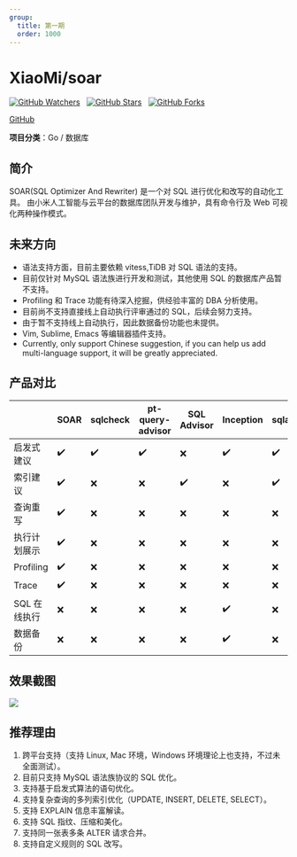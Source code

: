 ```yaml
---
group:
  title: 第一期
  order: 1000
---
```


# XiaoMi/soar

<p>
  <a title="GitHub Watchers" target="_blank" href="https://github.com/XiaoMi/soar/watchers"><img alt="GitHub Watchers" src="https://img.shields.io/github/watchers/XiaoMi/soar.svg?label=Watchers&style=social"></a>  
  &nbsp;
  <a title="GitHub Stars" target="_blank" href="https://github.com/XiaoMi/soar/stargazers"><img alt="GitHub Stars" src="https://img.shields.io/github/stars/XiaoMi/soar.svg?label=Stars&style=social"></a>  
  &nbsp;
  <a title="GitHub Forks" target="_blank" href="https://github.com/all-contributors/XiaoMi/soar/network/members"><img alt="GitHub Forks" src="https://img.shields.io/github/forks/XiaoMi/soar.svg?label=Forks&style=social"></a>
</p>

[GitHub](https://github.com/XiaoMi/soar)

**项目分类**：Go / 数据库

## 简介

SOAR(SQL Optimizer And Rewriter) 是一个对 SQL 进行优化和改写的自动化工具。 由小米人工智能与云平台的数据库团队开发与维护，具有命令行及 Web 可视化两种操作模式。

## 未来方向

- 语法支持方面，目前主要依赖 vitess,TiDB 对 SQL 语法的支持。
- 目前仅针对 MySQL 语法族进行开发和测试，其他使用 SQL 的数据库产品暂不支持。
- Profiling 和 Trace 功能有待深入挖掘，供经验丰富的 DBA 分析使用。
- 目前尚不支持直接线上自动执行评审通过的 SQL，后续会努力支持。
- 由于暂不支持线上自动执行，因此数据备份功能也未提供。
- Vim, Sublime, Emacs 等编辑器插件支持。
- Currently, only support Chinese suggestion, if you can help us add multi-language support, it will be greatly appreciated.

## 产品对比

|              | SOAR | sqlcheck | pt-query-advisor | SQL Advisor | Inception | sqlautoreview |
| ------------ | ---- | -------- | ---------------- | ----------- | --------- | ------------- |
| 启发式建议   | ✔️   | ✔️       | ✔️               | ❌          | ✔️        | ✔️            |
| 索引建议     | ✔️   | ❌       | ❌               | ✔️          | ❌        | ✔️            |
| 查询重写     | ✔️   | ❌       | ❌               | ❌          | ❌        | ❌            |
| 执行计划展示 | ✔️   | ❌       | ❌               | ❌          | ❌        | ❌            |
| Profiling    | ✔️   | ❌       | ❌               | ❌          | ❌        | ❌            |
| Trace        | ✔️   | ❌       | ❌               | ❌          | ❌        | ❌            |
| SQL 在线执行 | ❌   | ❌       | ❌               | ❌          | ✔️        | ❌            |
| 数据备份     | ❌   | ❌       | ❌               | ❌          | ✔️        | ❌            |

## 效果截图

![](https://p1-juejin.byteimg.com/tos-cn-i-k3u1fbpfcp/f4cb5907be4d4062a002cea304d70fbe~tplv-k3u1fbpfcp-zoom-1.image)

## 推荐理由

1. 跨平台支持（支持 Linux, Mac 环境，Windows 环境理论上也支持，不过未全面测试）。
2. 目前只支持 MySQL 语法族协议的 SQL 优化。
3. 支持基于启发式算法的语句优化。
4. 支持复杂查询的多列索引优化（UPDATE, INSERT, DELETE, SELECT）。
5. 支持 EXPLAIN 信息丰富解读。
6. 支持 SQL 指纹、压缩和美化。
7. 支持同一张表多条 ALTER 请求合并。
8. 支持自定义规则的 SQL 改写。
